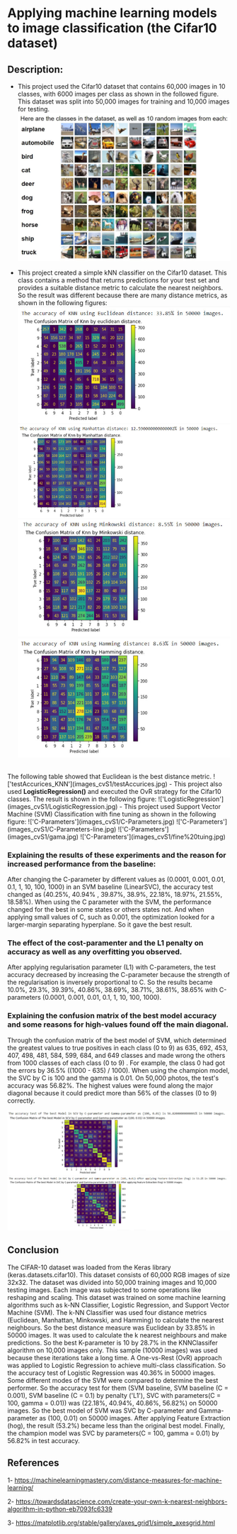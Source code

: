 # Applying machine learning models to image classification (the Cifar10 dataset)
## Description:
- This project used the Cifar10 dataset that contains 60,000 images in 10 classes, with 6000 images per class as shown in the followed figure. This dataset was split into 50,000 images for training and 10,000 images for testing.
!['the Cifar10 dataset'](images_cvS1/Cifar10dataset.jpg)

- This project created a simple kNN classifier on the Cifar10 dataset. This class contains a method that returns predictions for your test set and provides a suitable distance metric to calculate the nearest neighbors.
So the result was different because there are many distance metrics, as shown in the following figures:
!['Euclidean'](images_cvS1/Euclidean.jpg)
!['Manhattan'](images_cvS1/Manhattan.jpg)
!['Minkowski'](images_cvS1/Minkowski.jpg)
!['Hamming'](images_cvS1/Hamming.jpg)
<br/>
The following table showed that Euclidean is the best distance metric.
!['testAccurices_KNN'](images_cvS1/testAccurices.jpg)
- This project also used <strong>LogisticRegression()</strong> and executed the OvR strategy for the Cifar10 classes. The result is shown in the following figure:
!['LogisticRegression'](images_cvS1/LogisticRegression.jpg)
- This project used Support Vector Machine (SVM) Classification with fine tuning as shown in the following figure:
!['C-Parameters'](images_cvS1/C-Parameters.jpg)
!['C-Parameters'](images_cvS1/C-Parameters-line.jpg)
!['C-Parameters'](images_cvS1/gama.jpg)
!['C-Parameters'](images_cvS1/fine%20tuing.jpg)

### Explaining the results of these experiments and the reason for increased performance from the baseline:
After changing the C-parameter by different values as (0.0001, 0.001, 0.01, 0.1, 1, 10, 100, 1000) in an SVM baseline (LinearSVC), the accuracy test changed as (40.25%, 40.94% , 39.87%, 38.9%, 22.18%, 18.97%, 21.55%, 18.58%). When using the C parameter with the SVM, the performance changed for the best in some states or others states not. And when applying small values of C, such as 0.001, the optimization looked for a larger-margin separating hyperplane. So it gave the best result.

### The effect of the cost-paramenter and the L1 penalty on accuracy as well as any overfitting you observed.
After applying regularisation parameter (L1) with C-parameters, the test accuracy decreased by increasing the C-parameter because the strength of the regularisation is inversely proportional to C. So the results became 10.0%, 29.3%, 39.39%, 40.86%, 38.69%, 38.71%, 38.61%, 38.65% with C-parameters (0.0001, 0.001, 0.01, 0.1, 1, 10, 100, 1000).

### Explaining the confusion matrix of the best model accuracy and some reasons for high-values found off the main diagonal.
Through the confusion matrix of the best model of SVM, which determined the greatest values to true positives in each class (0 to 9) as 635, 692, 453, 407, 498, 481, 584, 599, 684, and 649 classes and made wrong the others from 1000 classes of each class (0 to 9) . For example, the class 0 had got the errors by 36.5% ((1000 - 635) / 1000). When using the champion model, the SVC by C is 100 and the gamma is 0.01. On 50,000 photos, the test's accuracy was 56.82%. The highest values were found along the major diagonal because it could predict more than 56% of the classes (0 to 9) correctly.

!['bestSVM'](images_cvS1/bestSVM.jpg)
!['bestSVM'](images_cvS1/SVM_Hog.jpg)

## Conclusion
The CIFAR-10 dataset was loaded from the Keras library (keras.datasets.cifar10). This dataset consists of 60,000 RGB images of size 32x32. The dataset was divided into 50,000 training images and 10,000 testing images. Each image was subjected to some operations like reshaping and scaling. This dataset was trained on some machine learning algorithms such as k-NN Classifier, Logistic Regression, and Support Vector Machine (SVM). The k-NN Classifier was used four distance metrics (Euclidean, Manhattan, Minkowski, and Hamming) to calculate the nearest neighbours. So the best distance measure was Euclidean by 33.85% in 50000 images. It was used to calculate the k nearest neighbours and make predictions. So the best K-parameter is 10 by 28.7% in the KNNClassifer algorithm on 10,000 images only. This sample (10000 images) was used because these iterations take a long time. A One-vs-Rest (OvR) approach was applied to Logistic Regression to achieve multi-class classification. So the accuracy test of Logistic Regression was 40.36% in 50000 images. Some different modes of the SVM were compared to determine the best performer. So the accuracy test for them (SVM baseline, SVM baseline (C = 0.001), SVM baseline (C = 0.1) by penalty ('L1'), SVC with parameters(C = 100, gamma = 0.01)) was (22.18%, 40.94%, 40.86%, 56.82%) on 50000 images. So the best model of SVM was SVC by C-parameter and Gamma-parameter as (100, 0.01) on 50000 images. After applying Feature Extraction (hog), the result (53.2%) became less than the original best model. Finally, the champion model was SVC by parameters(C = 100, gamma = 0.01) by 56.82% in test accuracy.

## References
1- https://machinelearningmastery.com/distance-measures-for-machine-learning/

2- https://towardsdatascience.com/create-your-own-k-nearest-neighbors-algorithm-in-python-eb7093fc6339

3- https://matplotlib.org/stable/gallery/axes_grid1/simple_axesgrid.html

